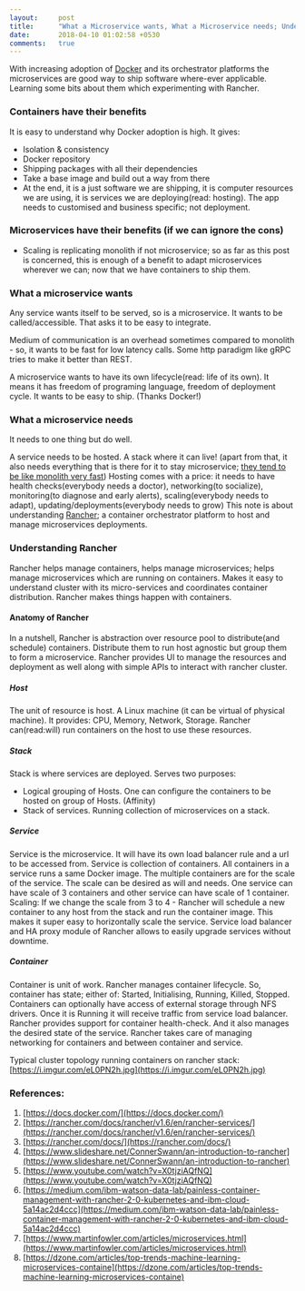 ```yaml
---
layout:     post
title:      "What a Microservice wants, What a Microservice needs; Understanding Rancher"
date:       2018-04-10 01:02:58 +0530
comments:   true
---
```


With increasing adoption of [Docker](https://trends.google.com/trends/explore?date=all&q=docker) and its orchestrator platforms the microservices are good way to ship software where-ever applicable. Learning some bits about them which experimenting with Rancher.

### Containers have their benefits
It is easy to understand why Docker adoption is high. It gives:
- Isolation & consistency
- Docker repository
- Shipping packages with all their dependencies
- Take a base image and build out a way from there
- At the end, it is a just software we are shipping, it is computer resources we are using, it is services we are deploying(read: hosting). The app needs to customised and business specific; not deployment.

### Microservices have their benefits (if we can ignore the cons)
- Scaling is replicating monolith if not microservice; so as far as this post is concerned, this is enough of a benefit to adapt microservices wherever we can; now that we have containers to ship them.

### What a microservice wants
Any service wants itself to be served, so is a microservice. It wants to be called/accessible. That asks it to be easy to integrate.

Medium of communication is an overhead sometimes compared to monolith - so, it wants to be fast for low latency calls. Some http paradigm like gRPC tries to make it better than REST.

A microservice wants to have its own lifecycle(read: life of its own). It means it has freedom of programing language, freedom of deployment cycle. It wants to be easy to ship. (Thanks Docker!)

### What a microservice needs
It needs to one thing but do well.

A service needs to be hosted. A stack where it can live! (apart from that, it also needs everything that is there for it to stay microservice; [they tend to be like monolith very fast](https://www.youtube.com/watch?v=X0tjziAQfNQ))
Hosting comes with a price: it needs to have health checks(everybody needs a doctor), networking(to socialize), monitoring(to diagnose and early alerts), scaling(everybody needs to adapt), updating/deployments(everybody needs to grow)
This note is about understanding [Rancher](https://rancher.com/); a container orchestrator platform to host and manage microservices deployments.

### Understanding Rancher
Rancher helps manage containers, helps manage microservices; helps manage microservices which are running on containers. Makes it easy to understand cluster with its micro-services and coordinates container distribution. Rancher makes things happen with containers.

#### Anatomy of Rancher
In a nutshell, Rancher is abstraction over resource pool to distribute(and schedule) containers. Distribute them to run host agnostic but group them to form a microservice.
Rancher provides UI to manage the resources and deployment as well along with simple APIs to interact with rancher cluster.

##### Host
The unit of resource is host. A Linux machine (it can be virtual of physical machine).
It provides: CPU, Memory, Network, Storage.
Rancher can(read:will) run containers on the host to use these resources.

##### Stack
Stack is where services are deployed. Serves two purposes:
- Logical grouping of Hosts. One can configure the containers to be hosted on group of Hosts. (Affinity)
- Stack of services. Running collection of microservices on a stack.

##### Service
Service is the microservice. It will have its own load balancer rule and a url to be accessed from.
Service is collection of containers. All containers in a service runs a same Docker image. The multiple containers are for the scale of the service. The scale can be desired as will and needs. One service can have scale of 3 containers and other service can have scale of 1 container.
Scaling: If we change the scale from 3 to 4 - Rancher will schedule a new container to any host from the stack and run the container image. This makes it super easy to horizontally scale the service. Service load balancer and HA proxy module of Rancher allows to easily upgrade services without downtime.

##### Container
Container is unit of work. Rancher manages container lifecycle. So, container has state; either of: Started, Initialising, Running, Killed, Stopped.
Containers can optionally have access of external storage through NFS drivers.
Once it is Running it will receive traffic from service load balancer.
Rancher provides support for container health-check. And it also manages the desired state of the service. Rancher takes care of managing networking for containers and between container and service.

Typical cluster topology running containers on rancher stack: [https://i.imgur.com/eL0PN2h.jpg](https://i.imgur.com/eL0PN2h.jpg)

### References:
1. [https://docs.docker.com/](https://docs.docker.com/)
1. [https://rancher.com/docs/rancher/v1.6/en/rancher-services/](https://rancher.com/docs/rancher/v1.6/en/rancher-services/)
1. [https://rancher.com/docs/](https://rancher.com/docs/)
1. [https://www.slideshare.net/ConnerSwann/an-introduction-to-rancher](https://www.slideshare.net/ConnerSwann/an-introduction-to-rancher)
1. [https://www.youtube.com/watch?v=X0tjziAQfNQ](https://www.youtube.com/watch?v=X0tjziAQfNQ)
1. [https://medium.com/ibm-watson-data-lab/painless-container-management-with-rancher-2-0-kubernetes-and-ibm-cloud-5a14ac2d4ccc](https://medium.com/ibm-watson-data-lab/painless-container-management-with-rancher-2-0-kubernetes-and-ibm-cloud-5a14ac2d4ccc)
1. [https://www.martinfowler.com/articles/microservices.html](https://www.martinfowler.com/articles/microservices.html)
1. [https://dzone.com/articles/top-trends-machine-learning-microservices-containe](https://dzone.com/articles/top-trends-machine-learning-microservices-containe)
